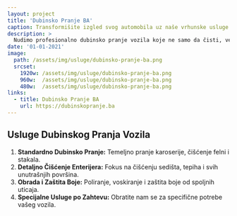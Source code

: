 ```yaml
---
layout: project
title: 'Dubinsko Pranje BA'
caption: Transformišite izgled svog automobila uz naše vrhunske usluge dubinskog pranja! 💦🚗
description: >
  Nudimo profesionalno dubinsko pranje vozila koje ne samo da čisti, već i revitalizuje vaš automobil iznutra i spolja. Posetite [dubinskopranje.ba](https://dubinskopranje.ba) i osetite luksuz čistog automobila.
date: '01-01-2021'
image: 
  path: /assets/img/usluge/dubinsko-pranje-ba.png
  srcset: 
    1920w: /assets/img/usluge/dubinsko-pranje-ba.png
    960w:  /assets/img/usluge/dubinsko-pranje-ba.png
    480w:  /assets/img/usluge/dubinsko-pranje-ba.png
links:
  - title: Dubinsko Pranje BA
    url: https://dubinskopranje.ba
---
```


## Usluge Dubinskog Pranja Vozila

1. **Standardno Dubinsko Pranje:** Temeljno pranje karoserije, čišćenje felni i stakala.
2. **Detaljno Čišćenje Enterijera:** Fokus na čišćenju sedišta, tepiha i svih unutrašnjih površina.
3. **Obrada i Zaštita Boje:** Poliranje, voskiranje i zaštita boje od spoljnih uticaja.
4. **Specijalne Usluge po Zahtevu:** Obratite nam se za specifične potrebe vašeg vozila.